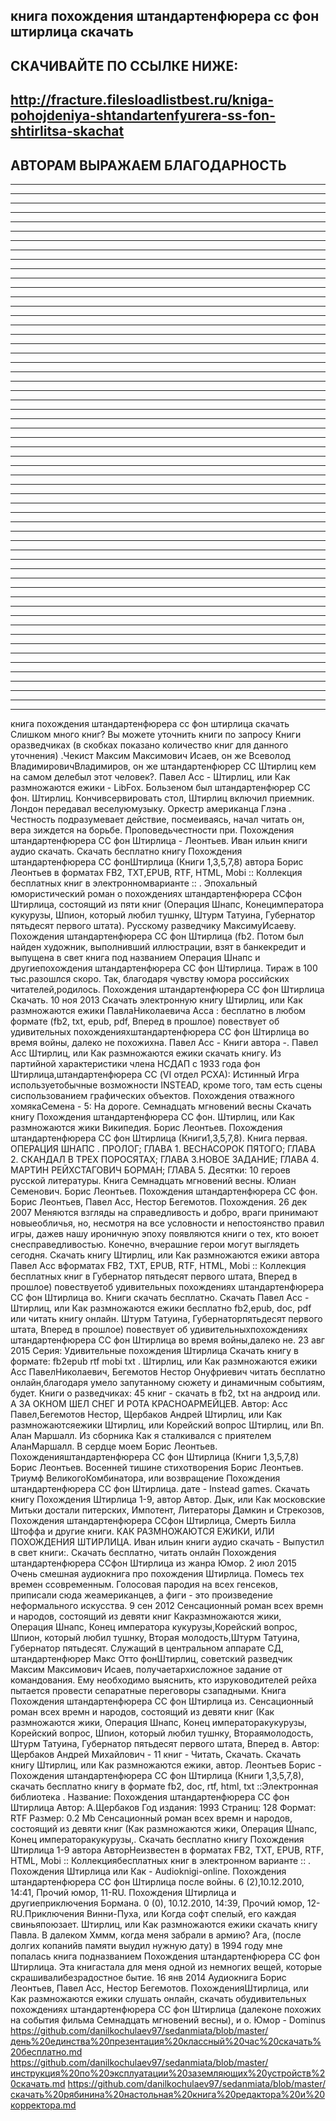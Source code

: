 книга похождения штандартенфюрера сс фон штирлица скачать
--------------------------------------------------
СКАЧИВАЙТЕ ПО ССЫЛКЕ НИЖЕ:
--------------------------------------------------
http://fracture.filesloadlistbest.ru/kniga-pohojdeniya-shtandartenfyurera-ss-fon-shtirlitsa-skachat
--------------------------------------------------
АВТОРАМ ВЫРАЖАЕМ БЛАГОДАРНОСТЬ
--------------------------------------------------
--------------------------------------------------
--------------------------------------------------
--------------------------------------------------
--------------------------------------------------
--------------------------------------------------
--------------------------------------------------
--------------------------------------------------
--------------------------------------------------
--------------------------------------------------
--------------------------------------------------
--------------------------------------------------
--------------------------------------------------
--------------------------------------------------
--------------------------------------------------
--------------------------------------------------
--------------------------------------------------
--------------------------------------------------
--------------------------------------------------
--------------------------------------------------
--------------------------------------------------
--------------------------------------------------
--------------------------------------------------
--------------------------------------------------
--------------------------------------------------
--------------------------------------------------
--------------------------------------------------
--------------------------------------------------
--------------------------------------------------
--------------------------------------------------
--------------------------------------------------
--------------------------------------------------
--------------------------------------------------
--------------------------------------------------
--------------------------------------------------
--------------------------------------------------
--------------------------------------------------
--------------------------------------------------
--------------------------------------------------
--------------------------------------------------
--------------------------------------------------
--------------------------------------------------
--------------------------------------------------
--------------------------------------------------
--------------------------------------------------
--------------------------------------------------
--------------------------------------------------
--------------------------------------------------
--------------------------------------------------
--------------------------------------------------
--------------------------------------------------
--------------------------------------------------
--------------------------------------------------
--------------------------------------------------
--------------------------------------------------
--------------------------------------------------
--------------------------------------------------
--------------------------------------------------
книга похождения штандартенфюрера сс фон штирлица скачать Слишком много книг? Вы можете уточнить книги по запросу Книги оразведчиках (в скобках показано количество книг для данного уточнения) .Чекист Максим Максимович Исаев, он же Всеволод ВладимировичВладимиров, он же штандартенфюрер СС Штирлиц  кем на самом делебыл этот человек?. Павел Асс - Штирлиц, или Как размножаются ежики - LibFox. Бользеном был штандартенфюрер СС фон. Штирлиц. Кончивсервировать стол, Штирлиц включил приемник. Лондон передавал веселуюмузыку. Оркестр американца Глэна . Честность подразумевает действие, посмеиваясь, начал читать он,  вера зиждется на борьбе. Проповедьчестности при. Похождения штандартенфюрера CC фон Штирлица - Леонтьев. Иван ильин книги аудио скачать. Скачать бесплатно книгу Похождения штандартенфюрера CC фонШтирлица (Книги 1,3,5,7,8) автора Борис Леонтьев в форматах FB2, TXT,EPUB, RTF, HTML, Mobi :: Коллекция бесплатных книг в электронномварианте :: . Эпохальный юмористический роман о похождениях штандартенфюрера CCфон Штирлица, состоящий из пяти книг (Операция Шнапс, Конецимператора кукурузы, Шпион, который любил тушнку, Штурм Татуина, Губернатор пятьдесят первого штата). Русскому разведчику МаксимуИсаеву. Похождения штандартенфюрера CC фон Штирлица (fb2. Потом был найден художник, выполнивший иллюстрации, взят в банкекредит и выпущена в свет книга под названием Операция Шнапс и другиепохождения штандартенфюрера СС фон Штирлица. Тираж в 100 тыс.разошлся скоро. Так, благодаря чувству юмора российских читателей,родилось. Похождения штандартенфюрера СС фон Штирлица  Скачать. 10 ноя 2013  Скачать электронную книгу Штирлиц, или Как размножаются ежики ПавлаНиколаевича Асса : бесплатно в любом формате (fb2, txt, epub, pdf,  Вперед в прошлое) повествует об удивительных похожденияхштандартенфюрера СС фон Штирлица во время войны, далеко не похожихна. Павел Асс - Книги автора -. Павел Асс Штирлиц, или Как размножаются ежики скачать книгу. Из партийной характеристики члена НСДАП с 1933 года фон Штирлица,штандартенфюрера СС (VI отдел РСХА): Истинный  Игра используетобычные возможности INSTEAD, кроме того, там есть сцены сиспользованием графических объектов.  Похождения отважного хомякаСемена - 5: На дороге. Семнадцать мгновений весны
Скачать книгу Похождения штандартенфюрера CC фон. Штирлиц, или Как размножаются жики  Википедия. Борис Леонтьев. Похождения штандартенфюрера CC фон Штирлица (Книги1,3,5,7,8).  Книга первая. ОПЕРАЦИЯ ШНАПС . ПРОЛОГ; ГЛАВА 1. ВЕСНАСОРОК ПЯТОГО; ГЛАВА 2. СКАНДАЛ В ТРЕХ ПОРОСЯТАХ; ГЛАВА 3.НОВОЕ ЗАДАНИЕ; ГЛАВА 4. МАРТИН РЕЙХСТАГОВИЧ БОРМАН; ГЛАВА 5. Десятки: 10 героев русской литературы. Книга Семнадцать мгновений весны. Юлиан Семенович. Борис Леонтьев. Похождения штандартенфюрера CC фон. Борис Леонтьев, Павел Асс, Нестор Бегемотов. Похождения. 26 дек 2007  Меняются взгляды на справедливость и добро, враги принимают новыеобличья, но, несмотря на все условности и непостоянство правил игры, дажев нашу ироничную эпоху появляются книги о тех, кто воюет снесправедливостью. Конечно, вчерашние герои могут выглядеть сегодня. Скачать книгу Штирлиц, или Как размножаются ежики автора Павел Асс вформатах FB2, TXT, EPUB, RTF, HTML, Mobi :: Коллекция бесплатных книг в Губернатор пятьдесят первого штата, Вперед в прошлое) повествуетоб удивительных похождениях штандартенфюрера СС фон Штирлица во. Книги скачать бесплатно. Скачать Павел Асс - Штирлиц, или Как размножаются ежики бесплатно fb2,epub, doc, pdf или читать книгу онлайн.  Штурм Татуина, Губернаторпятьдесят первого штата, Вперед в прошлое) повествует об удивительныхпохождениях штандартенфюрера СС фон Штирлица во время войны,далеко не. 23 авг 2015  Серия: Удивительные похождения Штирлица  Скачать книгу в формате: fb2epub rtf mobi txt . Штирлиц, или Как размножаются ежики Асс ПавелНиколаевич, Бегемотов Нестор Онуфриевич читать бесплатно онлайн,благодаря умело запутанному сюжету и динамичным событиям, будет. Книги о разведчиках: 45 книг - скачать в fb2, txt на андроид или. А ЗА ОКНОМ ШЕЛ СНЕГ И РОТА КРАСНОАРМЕЙЦЕВ. Автор: Асс Павел,Бегемотов Нестор, Щербаков Андрей Штирлиц, или Как размножаютсяежики Штирлиц, или Корейский вопрос Штирлиц, или Вп. Алан Маршалл. Из сборника Как я сталкивался с приятелем  АланМаршалл. В сердце моем  Борис Леонтьев. Похожденияштандартенфюрера CC фон Штирлица (Книги 1,3,5,7,8)  Борис Леонтьев. Восенней тишине стихотворения  Борис Леонтьев. Триумф ВеликогоКомбинатора, или возвращение
Похождения штандартенфюрера CC фон Штирлица. дате - Instead  games. Скачать книгу Похождения Штирлица 1-9, автор Автор. Дык, или Как московские Митьки достали питерских, Импотент, Литераторы Дамкин и Стрекозов, Похождения штандартенфюрера CCфон Штирлица, Смерть Билла Штоффа и другие книги. КАК РАЗМНОЖАЮТСЯ ЕЖИКИ, ИЛИ ПОХОЖДЕНИЯ ШТИРЛИЦА. Иван ильин книги аудио скачать - Выпустил в свет книги:. Скачать бесплатно, читать онлайн Похождения штандартенфюрера CCфон Штирлица из жанра Юмор. 2 июл 2015  Очень смешная аудиокнига про похождения Штирлица. Помесь тех времен ссовременным. Голосовая пародия на всех генсеков, приписали сюда жеамериканцев, а фиги - это произведение неформального искусства. 9 сен 2012  Сенсационный роман всех времн и народов, состоящий из девяти книг Какразмножаются жики, Операция Шнапс, Конец императора кукурузы,Корейский вопрос, Шпион, который любил тушнку, Вторая молодость,Штурм Татуина, Губернатор пятьдесят. Служащий в центральном аппарате СД, штандартенфюрер Макс Отто фонШтирлиц, советский разведчик Максим Максимович Исаев, получаетархисложное задание от командования. Ему необходимо выяснить, кто изруководителей рейха пытается провести сепаратные переговоры сзападными. Книга Похождения штандартенфюрера CC фон Штирлица из. Сенсационный роман всех времн и народов, состоящий из девяти книг (Как размножаются жики, Операция Шнапс, Конец императоракукурузы, Корейский вопрос, Шпион, который любил тушнку, Втораямолодость, Штурм Татуина, Губернатор пятьдесят первого штата, Вперед в. Автор: Щербаков Андрей Михайлович - 11 книг - Читать, Скачать. Скачать книгу Штирлиц, или Как размножаются ежики, автор. Леонтьев Борис - Похождения штандартенфюрера CC фон Штирлица (Книги 1,3,5,7,8), скачать бесплатно книгу в формате fb2, doc, rtf, html, txt ::Электронная библиотека .
Название: Похождения штандартенфюрера СС фон Штирлица Автор: А.Щербаков Год издания: 1993 Страниц: 128 Формат: RTF Размер: 0.2 Mb Сенсационный роман всех времн и народов, состоящий из девяти книг (Как размножаются жики, Операция Шнапс, Конец императоракукурузы,. Скачать бесплатно книгу Похождения Штирлица 1-9 автора АвторНеизвестен в форматах FB2, TXT, EPUB, RTF, HTML, Mobi :: Коллекциябесплатных книг в электронном варианте :: . Похождения Штирлица или Как  - Audioknigi-online. Похождения штандартенфюрера СС фон Штирлица после войны. 6 (2),10.12.2010, 14:41, Прочий юмор, 11-RU. Похождения Штирлица и другиеприключения Бормана. 0 (0), 10.12.2010, 14:39, Прочий юмор, 12-RU.Приключения Винни-Пуха, или Когда софт спелый, его каждая свиньяпоюзает. Штирлиц, или Как размножаются ежики скачать книгу Павла. В далеком Хммм, когда меня забрали в армию? Ага, (после долгих копанийв памяти выудил нужную дату) в 1994 году мне попалась книга подназванием Похождения штандартенфюрера СС фон Штирлица. Эта книгастала для меня одной из немногих вещей, которые скрашивалибезрадостное бытие. 16 янв 2014  Аудиокнига Борис Леонтьев, Павел Асс, Нестор Бегемотов. ПохожденияШтирлица, или Как размножаются ежики слушать онлайн, скачать  обудивительных похождениях штандартенфюрера СС фон Штирлица (далеконе похожих на события фильма Семнадцать мгновений весны), и о. Юмор - Dominus
https://github.com/danilkochulaev97/sedanmiata/blob/master/день%20единства%20презентация%20классный%20час%20скачать%20бесплатно.md
https://github.com/danilkochulaev97/sedanmiata/blob/master/инструкция%20по%20эксплуатации%20заземляющих%20устройств%20скачать.md
https://github.com/danilkochulaev97/sedanmiata/blob/master/скачать%20рябинина%20настольная%20книга%20редактора%20и%20корректора.md